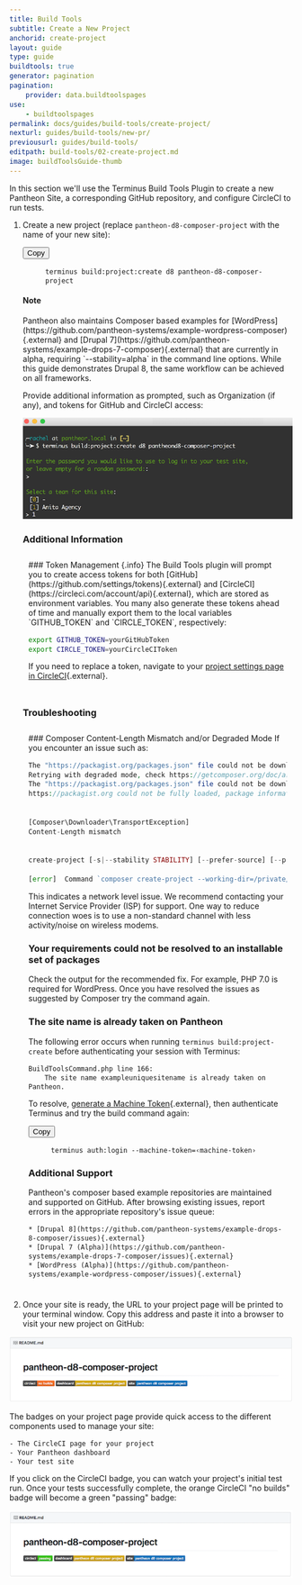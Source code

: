 ```yaml
---
title: Build Tools
subtitle: Create a New Project
anchorid: create-project
layout: guide
type: guide
buildtools: true
generator: pagination
pagination:
    provider: data.buildtoolspages
use:
    - buildtoolspages
permalink: docs/guides/build-tools/create-project/
nexturl: guides/build-tools/new-pr/
previousurl: guides/build-tools/
editpath: build-tools/02-create-project.md
image: buildToolsGuide-thumb
---
```

In this section we'll use the Terminus Build Tools Plugin to create a new Pantheon Site, a corresponding GitHub repository, and configure CircleCI to run tests.

1. Create a new project (replace `pantheon-d8-composer-project` with the name of your new site):

    <div class="copy-snippet">
      <button class="btn btn-default btn-clippy" data-clipboard-target="#d8-create">Copy</button>
      <figure><pre id="d8-create"><code class="command bash" data-lang="bash">terminus build:project:create d8 pantheon-d8-composer-project</code></pre></figure>
    </div>

    <div class="alert alert-info">
      <h4 class="info">Note</h4>
      <p markdown="1">Pantheon also maintains Composer based examples for [WordPress](https://github.com/pantheon-systems/example-wordpress-composer){.external} and [Drupal 7](https://github.com/pantheon-systems/example-drops-7-composer){.external} that are currently in alpha, requiring `--stability=alpha` in the command line options. While this guide demonstrates Drupal 8, the same workflow can be achieved on all frameworks.</p>
    </div>

    Provide additional information as prompted, such as Organization (if any), and tokens for GitHub and CircleCI access:

    ![Create Project Prompts](/source/docs/assets/images/pr-workflow/build-env-create-project-prompts.png)

    <div class="panel panel-drop panel-guide" id="accordion">
    <div class="panel-heading panel-drop-heading">
    <a class="accordion-toggle panel-drop-title collapsed" data-toggle="collapse" data-parent="#accordion" data-proofer-ignore data-target="#additional-info">
    <h3 class="info panel-title panel-drop-title" style="cursor:pointer;"><span style="line-height:.9" class="glyphicons glyphicons-eye-open"></span> Additional Information</h3>
    </a>
    </div>
    <div id="additional-info" class="collapse" markdown="1" style="padding:10px;">
    ### Token Management {.info}
    The Build Tools plugin will prompt you to create access tokens for both [GitHub](https://github.com/settings/tokens){.external} and [CircleCI](https://circleci.com/account/api){.external}, which are stored as environment variables. You many also generate these tokens ahead of time and manually export them to the local variables `GITHUB_TOKEN` and `CIRCLE_TOKEN`, respectively:

    ```bash
    export GITHUB_TOKEN=yourGitHubToken
    export CIRCLE_TOKEN=yourCircleCIToken
    ```

    If you need to replace a token, navigate to your [project settings page in CircleCI](https://circleci.com/docs/2.0/env-vars/#adding-environment-variables-in-the-app){.external}.
    </div>
    </div>

    <div class="panel panel-drop panel-guide" id="accordion">
      <div class="panel-heading panel-drop-heading">
        <a class="accordion-toggle panel-drop-title collapsed" data-toggle="collapse" data-parent="#accordion" data-proofer-ignore data-target="#troubleshoot-install"><h3 class="info panel-title panel-drop-title" style="cursor:pointer;"><span style="line-height:.9" class="glyphicons glyphicons-wrench"></span> Troubleshooting</h3></a>
      </div>
      <div id="troubleshoot-install" class="collapse" markdown="1" style="padding:10px;">
      ### Composer Content-Length Mismatch and/or Degraded Mode
      If you encounter an issue such as:

      ```php
      The "https://packagist.org/packages.json" file could not be downloaded: failed to open stream: Operation timed out
      Retrying with degraded mode, check https://getcomposer.org/doc/articles/troubleshooting.md#degraded-mode for more info
      The "https://packagist.org/packages.json" file could not be downloaded: failed to open stream: Operation timed out
      https://packagist.org could not be fully loaded, package information was loaded from the local cache and may be out of date


      [Composer\Downloader\TransportException]
      Content-Length mismatch


      create-project [-s|--stability STABILITY] [--prefer-source] [--prefer-dist] [--repository REPOSITORY] [--repository-url REPOSITORY-URL] [--dev] [--no-dev] [--no-custom-installers] [--no-scripts] [--no-progress] [--no-secure-http] [--keep-vcs] [--no-install] [--ignore-platform-reqs] [--] [<package>] [<directory>] [<version>]

      [error]  Command `composer create-project --working-dir=/private/var/folders/lp/7_1gh83s5mn9lwfjvqqlf1lm0000gn/T/local-sitevPumRP pantheon-systems/example-wordpress-composer pantheon-wp-composer-project -n --stability dev` failed with exit code 1
      ```

     This indicates a network level issue. We recommend contacting your Internet Service Provider (ISP) for support. One way to reduce connection woes is to use a non-standard channel with less activity/noise on wireless modems.

     ### Your requirements could not be resolved to an installable set of packages
     Check the output for the recommended fix. For example, PHP 7.0 is required for WordPress. Once you have resolved the issues as suggested by Composer try the command again.

     ### The site name is already taken on Pantheon
     The following error occurs when running `terminus build:project-create` before authenticating your session with Terminus:

     ```
     BuildToolsCommand.php line 166:
         The site name exampleuniquesitename is already taken on Pantheon.
     ```

     To resolve, [generate a Machine Token](https://dashboard.pantheon.io/machine-token/create){.external}, then authenticate Terminus and try the build command again:

    <div class="copy-snippet">
      <button class="btn btn-default btn-clippy" data-clipboard-target="#mac-mt-auth">Copy</button>
      <figure><pre id="mac-mt-auth"><code class="command bash" data-lang="bash">terminus auth:login --machine-token=&lsaquo;machine-token&rsaquo;</code></pre></figure>
    </div>

     ### Additional Support
     Pantheon's composer based example repositories are maintained and supported on GitHub. After browsing existing issues, report errors in the appropriate repository's issue queue:

       * [Drupal 8](https://github.com/pantheon-systems/example-drops-8-composer/issues){.external}
       * [Drupal 7 (Alpha)](https://github.com/pantheon-systems/example-drops-7-composer/issues){.external}
       * [WordPress (Alpha)](https://github.com/pantheon-systems/example-wordpress-composer/issues){.external}
      </div>
    </div>

2. Once your site is ready, the URL to your project page will be printed to your terminal window. Copy this address and paste it into a browser to visit your new project on GitHub:

  ![Initial Project Page](/source/docs/assets/images/pr-workflow/initial-project-page.png)

  The badges on your project page provide quick access to the different components used to manage your site:

    - The CircleCI page for your project
    - Your Pantheon dashboard
    - Your test site

  If you click on the CircleCI badge, you can watch your project's initial test run. Once your tests successfully complete, the orange CircleCI "no builds" badge will become a green "passing" badge:

  ![Passing Project Page](/source/docs/assets/images/pr-workflow/passing-project-page.png)
